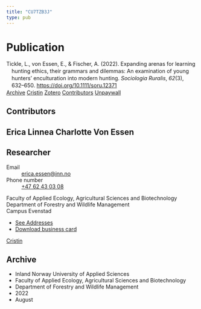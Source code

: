 ```yaml
---
title: "CU7TZB3J"
type: pub
---
```

<h1>Publication</h1>
<article id="csl-bib-container-CU7TZB3J" class="csl-bib-container">
  <div class="csl-bib-body" style="line-height: 1.35; padding-left: 1em; text-indent:-1em;">
  <div class="csl-entry">Tickle, L., von Essen, E., &amp; Fischer, A. (2022). Expanding arenas for learning hunting ethics, their grammars and dilemmas: An examination of young hunters&#x2019; enculturation into modern hunting. <i>Sociologia Ruralis</i>, <i>62</i>(3), 632&#x2013;650. <a href="https://doi.org/10.1111/soru.12371">https://doi.org/10.1111/soru.12371</a></div>
</div>
  <div class="csl-bib-buttons">
    <a href="#taxonomy-article-CU7TZB3J" class="csl-bib-button">Archive</a>
    <a href alt="Cristin URL" class="csl-bib-button">Cristin</a>
    <a href alt="Zotero URL" class="csl-bib-button">Zotero</a>
    <a href="#contributors-article-CU7TZB3J" class="csl-bib-button">Contributors</a>
    <a href="https://onlinelibrary.wiley.com/doi/pdfdirect/10.1111/soru.12371" class="csl-bib-button">Unpaywall</a>
  </div>
  <div id="csl-bib-meta-container-CU7TZB3J"></div>
</article>
<div id="csl-bib-meta-CU7TZB3J" class="csl-bib-meta">
  <article id="contributors-article-CU7TZB3J" class="contributors-article">
    <h1>Contributors</h1>
    <div class="personas">
<div class="vrtx-hinn-person-card">
<div class="photo">
<i class="lar la-user-circle missing-person"></i>
</div>
<div class="info">
<hgroup><h1>Erica Linnea Charlotte Von Essen</h1>
<h2>Researcher</h2>
</hgroup><dl>
<dt>Email</dt>
<dd>
<a href="mailto:erica.essen@inn.no">erica.essen@inn.no</a>
</dd>
<dt>Phone number</dt>
<dd><a href="tel:+4762430308">
+47 62 43 03 08
</a></dd>
</dl>
<p>
Faculty of Applied Ecology, Agricultural Sciences and Biotechnology<br>
Department of Forestry and Wildlife Management<br>
Campus Evenstad
</p>
<ul class="vrtx-hinn-links">
<li><a href="https://www.inn.no/english/find-an-employee/erica-essen.html#vrtx-hinn-addresses">See Addresses</a></li>
<li><a href="https://www.inn.no/english/find-an-employee/erica-essen.html?vrtx=vcf">Download business card</a></li>
</ul>
</div>
</div>
<a href="https://app.cristin.no/persons/show.jsf?id=1253581" alt="Cristin URL" class="personas-cristin">Cristin</a>
</div>
  </article>
  <article id="taxonomy-article-CU7TZB3J" class="taxonomy-article">
    <h1>Archive</h1>
    <ul>
      <li>Inland Norway University of Applied Sciences</li>
      <li>Faculty of Applied Ecology, Agricultural Sciences and Biotechnology</li>
      <li>Department of Forestry and Wildlife Management</li>
      <li>2022</li>
      <li>August</li>
    </ul>
  </article>
</div>
